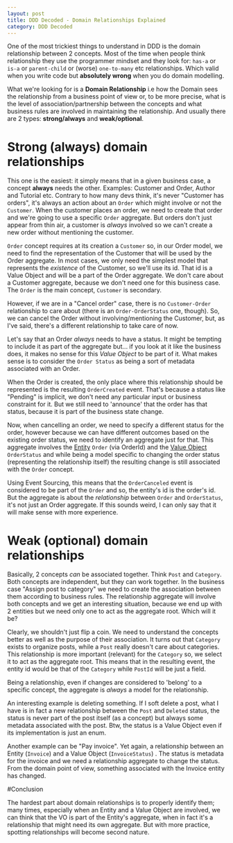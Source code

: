 ```yaml
---
layout: post
title: DDD Decoded - Domain Relationships Explained
category: DDD Decoded
---
```


One of the most trickiest things to understand in DDD is the domain relationship between 2 concepts. Most of the time when people think relationship they use the programmer mindset and they look for: `has-a` or `is-a` or `parent-child` or (worse) `one-to-many` etc  relationships. Which valid when you write code but **absolutely wrong** when you do domain modelling.

What we're looking for is a **Domain Relationship** i.e how the Domain sees the relationship from a business point of view or, to be more precise, what is the level of association/partnership between the concepts and what business rules are involved in maintaining the relationship. And usually there are 2 types: **strong/always** and **weak/optional**.

# Strong (always) domain relationships

This one is the easiest: it simply means that in a given business case, a concept **always** needs the other. Examples: Customer and Order, Author and Tutorial etc. Contrary to how many devs think, it's never "Customer has orders", it's always an action about an `Order` which might involve or not the `Customer`. When the customer places an order, we need to create that order and we're going to use a specific `Order` aggregate. But orders don't just appear from thin air, a customer is _always_ involved so we can't create a new order without mentioning the customer.

`Order` concept requires at its creation a `Customer` so, in our Order model, we need to find the representation of the Customer that will be used by the Order aggregate. In most cases, we only need the simplest model that represents the _existence_ of the Customer, so we'll use its id. That id is a Value Object and will be a part of the Order aggregate. We don't care about a Customer aggregate, because we don't need one for this business case. The `Order` is the main concept, `Customer` is secondary. 

However, if we are in a "Cancel order" case, there is no `Customer-Order` relationship to care about (there is an `Order-OrderStatus` one, though). So, we can cancel the Order without involving/mentioning the Customer, but, as I've said, there's a different relationship to take care of now. 

Let's say that an Order _always_ needs to have a status. It might be tempting to include it as part of the aggregate but... if you look at it like the business does, it makes no sense for this _Value Object_ to be part of it. What makes sense is to consider the `Order Status` as being a sort of metadata associated with an Order. 

When the Order is created, the only place where this relationship should be represented is the resulting `OrderCreated` event. That's because a status like "Pending" is implicit, we don't need any particular input or business constraint for it. But we still need to 'announce' that the order has that status, because it is part of the business state change.
  
Now, when cancelling an order, we need to specify a different status for the order, however because we can have different outcomes based on the existing order status, we need to identify an aggregate just for that. This aggregate involves the [Entity](http://blog.sapiensworks.com/post/2016/07/29/DDD-Entities-Value-Objects-Explained) `Order` (via OrderId) and the [Value Object](http://blog.sapiensworks.com/post/2016/07/29/DDD-Entities-Value-Objects-Explained) `OrderStatus` and while being a model specific to changing the order status (representing the relationship itself) the resulting change is still associated with the `Order` concept.

Using Event Sourcing, this means that the `OrderCanceled` event is considered to be part of the `Order` and so, the entity's id is the order's id. But the aggregate is about the _relationship_ between `Order` and `OrderStatus`, it's not just an Order aggregate. If this sounds weird, I can only say that it will make sense with more experience.   

# Weak (optional) domain relationships

Basically, 2 concepts _can_ be associated together. Think `Post` and `Category`. Both concepts are independent, but they can work together. In the business case  "Assign post to category" we need to create the association between them according to business rules. The relationship aggregate will involve both concepts and we get an interesting situation, because we end up with 2 entities but we need only one to act as the aggregate root. Which will it be?

Clearly, we shouldn't just flip a coin. We need to understand the concepts better as well as the purpose of their association. It turns out that `Category` exists to organize posts, while a `Post` really doesn't care about categories. This relationship is more important (relevant) for the `Category` so, we select it to act as the aggregate root. This means that in the resulting event, the entity id would be that of the `Category` while `PostId` will be just a field.

Being a relationship, even if changes are considered to 'belong' to a specific concept, the aggregate is _always_ a model for the relationship.

An interesting example is deleting something. If I soft delete a post, what I have is in fact a new relationship between the `Post` and `Deleted` status, the status is never part of the post itself (as a concept) but always some metadata associated with the post. Btw, the status is a Value Object even if its implementation is just an enum.

Another example can be "Pay invoice". Yet again, a relationship between an Entity (`Invoice`) and a Value Object (`InvoiceStatus`) . The status is metadata for the invoice and we need a relationship aggregate to change the status. From the domain point of view, something associated with the Invoice entity has changed. 

#Conclusion

The hardest part about domain relationships is to properly identify them; many times, especially when an Entity and a Value Object are involved, we can think that the VO is part of the Entity's aggregate, when in fact it's a relationship that might need its own aggregate. But with more practice, spotting relationships will become second nature.  
 